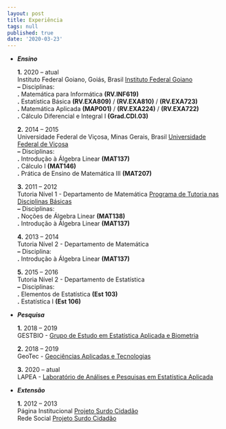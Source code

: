 ```yaml
---
layout: post
title: Experiência
tags: null
published: true
date: '2020-03-23'
---
```


- **_Ensino_**  

  **1.** 2020 – atual  
Instituto Federal Goiano, Goiás, Brasil  [Instituto Federal Goiano](https://www.ifgoiano.edu.br/home/index.php/rio-verde.html)  
**–** Disciplinas:  
**.** Matemática para Informática **(RV.INF619)**  
**.** Estatística Básica **(RV.EXA809)** / **(RV.EXA810)** / **(RV.EXA723)**  
**.** Matemática Aplicada **(MAP001)** / **(RV.EXA224)** / **(RV.EXA722)**  
**.** Cálculo Diferencial e Integral I **(Grad.CDI.03)**     

	**2.** 2014 – 2015  
Universidade Federal de Viçosa, Minas Gerais, Brasil  [Universidade Federal de Viçosa](https://www.ufv.br/)  
	**–** Disciplinas:  
    **.** Introdução à Álgebra Linear **(MAT137)**  
    **.** Cálculo I **(MAT146)**  
    **.** Prática de Ensino de Matemática III **(MAT207)**
    
  **3.** 2011 – 2012  
Tutoria Nível 1 - Departamento de Matemática  [Programa de Tutoria nas Disciplinas Básicas](http://www.tutoria.ufv.br/)  
**–** Disciplinas:  
**.** Noções de Álgebra Linear **(MAT138)**  
**.** Introdução à Álgebra Linear **(MAT137)**  

	**4.** 2013 – 2014  
	Tutoria Nível 2 - Departamento de Matemática  
	**–** Disciplina:  
    **.** Introdução à Álgebra Linear **(MAT137)**  
	
	**5.** 2015 – 2016  
Tutoria Nível 2 - Departamento de Estatística  
	**–** Disciplinas:  
    **.** Elementos de Estatística **(Est 103)**  
    **.** Estatística I **(Est 106)**  
	    
- **_Pesquisa_**  

  **1.** 2018 – 2019  
	GESTBIO - [Grupo de Estudo em Estatística Aplicada e Biometria](https://www.gestbio.ufv.br/)
    
	**2.** 2018 – 2019  
	GeoTec - [Geociências Aplicadas e Tecnologias](https://www.facebook.com/GeoTecUFV)
    
    **3.** 2020 – atual  
LAPEA - [Laboratório de Análises e Pesquisas em Estatística Aplicada](http://www.ppestbio.ufv.br/?page_id=2143)

- **_Extensão_**  

  **1.** 2012 – 2013  
	Página Institucional [Projeto Surdo Cidadão](http://www.dma.ufv.br/surdocidadao/)  
    Rede Social [Projeto Surdo Cidadão](https://www.facebook.com/psurdocidadaoufv/?fref=ts)
